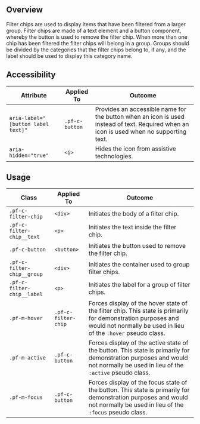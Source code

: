 ## Overview

Filter chips are used to display items that have been filtered from a larger group. Filter chips are made of a text element and a button component, whereby the button is used to remove the filter chip. When more than one chip has been filtered the filter chips will belong in a group. Groups should be divided by the categories that the filter chips belong to, if any, and the label should be used to display this category name.

## Accessibility

| Attribute | Applied To | Outcome |
| -- | -- | -- |
| `aria-label="[button label text]"` | `.pf-c-button` |  Provides an accessible name for the button when an icon is used instead of text. Required when an icon is used when no supporting text. |
| `aria-hidden="true"` | `<i>` |  Hides the icon from assistive technologies. |

## Usage

| Class | Applied To | Outcome |
| -- | -- | -- |
| `.pf-c-filter-chip` | `<div>` | Initiates the body of a filter chip. |
| `.pf-c-filter-chip__text` | `<p>` | Initiates the text inside the filter chip. |
| `.pf-c-button` | `<button>` | Initiates the button used to remove the filter chip. |
| `.pf-c-filter-chip__group` | `<div>` | Initiates the container used to group filter chips. |
| `.pf-c-filter-chip__label` | `<p>` | Initiates the label for a group of filter chips. |
| `.pf-m-hover` | `.pf-c-filter-chip` | Forces display of the hover state of the filter chip. This state is primarily for demonstration purposes and would not normally be used in lieu of the `:hover` pseudo class. |
| `.pf-m-active` | `.pf-c-button` | Forces display of the active state of the button. This state is primarily for demonstration purposes and would not normally be used in lieu of the `:active` pseudo class. |
| `.pf-m-focus` | `.pf-c-button` | Forces display of the focus state of the button. This state is primarily for demonstration purposes and would not normally be used in lieu of the `:focus` pseudo class. |